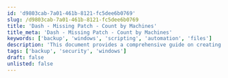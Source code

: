 ```yaml
---
id: 'd9803cab-7a01-461b-8121-fc5dee6b0769'
slug: /d9803cab-7a01-461b-8121-fc5dee6b0769
title: 'Dash - Missing Patch - Count by Machines'
title_meta: 'Dash - Missing Patch - Count by Machines'
keywords: ['backup', 'windows', 'scripting', 'automation', 'files']
description: 'This document provides a comprehensive guide on creating an automated backup script for Windows systems. It covers the necessary steps to set up the script, schedule backups, and ensure data integrity. This guide is ideal for users looking to streamline their backup processes and enhance data security.'
tags: ['backup', 'security', 'windows']
draft: false
unlisted: false
---
```

